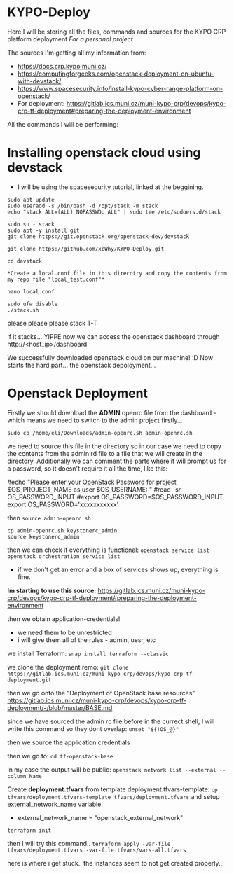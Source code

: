 # KYPO-Deploy
Here I will be storing all the files, commands and sources for the KYPO CRP platform deployment
*For a personal project*

The sources I'm getting all my information from:
- https://docs.crp.kypo.muni.cz/
- https://computingforgeeks.com/openstack-deployment-on-ubuntu-with-devstack/
- https://www.spacesecurity.info/install-kypo-cyber-range-platform-on-openstack/
- For deployment: https://gitlab.ics.muni.cz/muni-kypo-crp/devops/kypo-crp-tf-deployment#preparing-the-deployment-environment

All the commands I will be performing:

# Installing openstack cloud using devstack
* I will be using the spacesecurity tutorial, linked at the beggining.
```
sudo apt update
sudo useradd -s /bin/bash -d /opt/stack -m stack
echo "stack ALL=(ALL) NOPASSWD: ALL" | sudo tee /etc/sudoers.d/stack

sudo su - stack
sudo apt -y install git
git clone https://git.openstack.org/openstack-dev/devstack

git clone https://github.com/xcWhy/KYPO-Deploy.git

cd devstack

*Create a local.conf file in this direcotry and copy the contents from my repo file "local_test.conf"*

nano local.conf

sudo ufw disable
./stack.sh
```

please please please stack T-T

if it stacks... YIPPE
now we can access the openstack dashboard through http://<host_ip>/dashboard

We successfully downloaded openstack cloud on our machine! :D
Now starts the hard part... the openstack depoloyment...

# Openstack Deployment

Firstly we should download the **ADMIN** openrc file from the dashboard - which means we need to switch to the admin project firstly...

`sudo cp /home/eli/Downloads/admin-openrc.sh admin-openrc.sh`

we need to source this file in the directory so in our case we need to copy the contents from the admin rd file to a file that we will create in the directory.
Additionally we can comment the parts where it will prompt us for a password, so it doesn't require it all the time, like this:

#echo "Please enter your OpenStack Password for project $OS_PROJECT_NAME as user $OS_USERNAME: "
#read -sr OS_PASSWORD_INPUT
#export OS_PASSWORD=$OS_PASSWORD_INPUT
export OS_PASSWORD='xxxxxxxxxxx'

then `source admin-openrc.sh`
```
cp admin-openrc.sh keystonerc_admin
source keystonerc_admin
```

then we can check if everything is functional:
```openstack service list```
```openstack orchestration service list```
- if we don't get an error and a box of services shows up, everything is fine.

**Im starting to use this source:** https://gitlab.ics.muni.cz/muni-kypo-crp/devops/kypo-crp-tf-deployment#preparing-the-deployment-environment

then we obtain application-credentials!
- we need them to be unrestricted
- i will give them all of the rules - admin, uesr, etc

we install Terraform:
`snap install terraform --classic`

we clone the deployment remo:
`git clone https://gitlab.ics.muni.cz/muni-kypo-crp/devops/kypo-crp-tf-deployment.git`

then we go onto the "Deployment of OpenStack base resources"
https://gitlab.ics.muni.cz/muni-kypo-crp/devops/kypo-crp-tf-deployment/-/blob/master/BASE.md

since we have sourced the admin rc file before in the currect shell, I will write this command so they dont overlap: `unset "${!OS_@}"`

then we source the application credentials

then we go to:
`cd tf-openstack-base`

in my case the output will be public:
`openstack network list --external --column Name`

Create **deployment.tfvars** from template deployment.tfvars-template:
`cp tfvars/deployment.tfvars-template tfvars/deployment.tfvars`
and setup external_network_name variable:
- external_network_name = "openstack_external_network"

`terraform init`

then I will try this command.. 
`terraform apply -var-file tfvars/deployment.tfvars -var-file tfvars/vars-all.tfvars`

here is where i get stuck.. the instances seem to not get created properly...


